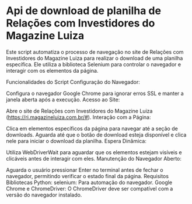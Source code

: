# Api de download de planilha de Relações com Investidores do Magazine Luiza
Este script automatiza o processo de navegação no site de Relações com Investidores do Magazine Luiza para realizar o download de uma planilha específica. Ele utiliza a biblioteca Selenium para controlar o navegador e interagir com os elementos da página.

Funcionalidades do Script
Configuração do Navegador:

Configura o navegador Google Chrome para ignorar erros SSL e manter a janela aberta após a execução.
Acesso ao Site:

Abre o site de Relações com Investidores do Magazine Luiza (https://ri.magazineluiza.com.br/#).
Interação com a Página:

Clica em elementos específicos da página para navegar até a seção de downloads.
Aguarda até que o botão de download esteja disponível e clica nele para iniciar o download da planilha.
Espera Dinâmica:

Utiliza WebDriverWait para aguardar que os elementos estejam visíveis e clicáveis antes de interagir com eles.
Manutenção do Navegador Aberto:

Aguarda o usuário pressionar Enter no terminal antes de fechar o navegador, permitindo verificar o estado final da página.
Requisitos
Bibliotecas Python:
selenium: Para automação do navegador.
Google Chrome e ChromeDriver:
O ChromeDriver deve ser compatível com a versão do navegador instalado.

